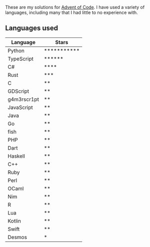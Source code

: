 These are my solutions for [Advent of Code](https://adventofcode.com). I have used a variety of languages, including many that I had little to no experience with.

## Languages used

| Language    | Stars                  |
| ----------- | ---------------------- |
| Python      | \*\*\*\*\*\*\*\*\*\*\* |
| TypeScript  | \*\*\*\*\*\*           |
| C#          | \*\*\*\*               |
| Rust        | \*\*\*                 |
| C           | \*\*                   |
| GDScript    | \*\*                   |
| g4m3rscr1pt | \*\*                   |
| JavaScript  | \*\*                   |
| Java        | \*\*                   |
| Go          | \*\*                   |
| fish        | \*\*                   |
| PHP         | \*\*                   |
| Dart        | \*\*                   |
| Haskell     | \*\*                   |
| C++         | \*\*                   |
| Ruby        | \*\*                   |
| Perl        | \*\*                   |
| OCaml       | \*\*                   |
| Nim         | \*\*                   |
| R           | \*\*                   |
| Lua         | \*\*                   |
| Kotlin      | \*\*                   |
| Swift       | \*\*                   |
| Desmos      | \*                     |
